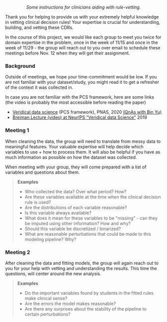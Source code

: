 <p align="center"> <i> Some instructions for clinicians aiding with rule-vetting. </i> </p>


Thank you for helping to provide us with your extremely helpful knowledge in vetting clinical decision rules! Your expertise is crucial for understanding, building, and vetting these CDRs.

In the course of this project, we would like each group to meet you twice for domain expertise in the problem, once in the week of 11/15 and once in the week of 11/29 - the group will reach out to you over email to schedule these meetings before Nov. 12 when they will get their assignment.

### Background

Outside of meetings, we hope your time-commitment would be low. If you are not familiar with your dataset/study, you might read it to get a refresher of the context it was collected in.

In case you are not familiar with the PCS framework, here are some links (the video is probably the most accessible before reading the paper)

- [Veridical data science](https://www.google.com/url?q=https%3A%2F%2Fwww.pnas.org%2Fcontent%2F117%2F8%2F3920&sa=D&sntz=1&usg=AFQjCNHxGUnnaw4Av_7kFoGiSLwqExbdEA) (PCS framework), PNAS, 2020 [(QnAs with Bin Yu)](https://www.google.com/url?q=https%3A%2F%2Fwww.pnas.org%2Fcontent%2F117%2F8%2F3893&sa=D&sntz=1&usg=AFQjCNEAQHjmn1HUGUI0l09tz5gjNPP9zw)
- [Breiman Lecture (video) at NeurIPS "Veridical data Science"](https://www.google.com/url?q=https%3A%2F%2Fslideslive.com%2F38922599%2Fveridical-data-science&sa=D&sntz=1&usg=AFQjCNHYmnQjvxfiLqMBmcmQJsCYE2hkeQ) 2019

###  Meeting 1

When cleaning the data, the group will need to translate from messy data to meaningful features. Your valuable expertise will help decide which variables to use + how to process them. It will also be helpful if you have as much information as possible on how the dataset was collected.

When meeting with your group, they will come prepared with a list of variables and questions about them.

> **Examples**
>
> - Who collected the data? Over what period? How?
> - Are these variables available at the time when the clinical decision rule is used?
> - Are the distributions of each variable reasonable?
> - Is this variable always available?
> - What does it mean for these variables to be "missing" - can they be imputed using other information? How and why?
> - Should this variable be discretized / binarized?
> - What are reasonable perturbations that could be made to this modeling pipeline? Why?


### Meeting 2

After cleaning the data and fitting models, the group will again reach out to you for your help with vetting and understanding the results. This time the questions, will center around the new analysis.

> **Examples**
>
> - Do the important variables found by students  in the fitted rules make clinical sense?
> - Are the errors the model makes reasonable?
> - Are there any surprises about the stability of the pipeline to certain perturbations?

